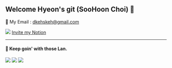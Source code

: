 ## Welcome Hyeon's git (SooHoon Choi) 👋

📧 My Email : dkehskeh@gmail.com

![](https://camo.githubusercontent.com/9956d1569d01e989bfd0e7008a1c71e74f844ffeeaec49ac0784453b89e79b4b/68747470733a2f2f696d672e736869656c64732e696f2f62616467652f6e6f74696f6e2d6666666666663f7374796c653d666f722d7468652d6261646765266c6f676f3d6e6f74696f6e266c6f676f436f6c6f723d626c61636b)
[Invite my Notion](https://www.notion.so/1-07-14-48f20816fdb84e4dbd5b528db4a616ad)

---
#### 🎇 Keep goin' with those Lan.  
   
<img src="https://img.shields.io/badge/JAVA-critical?style=for-the-badge&logo=java&logoColor=#007396"/></a>
<img src="https://img.shields.io/badge/PYTHON-3776ABl?style=for-the-badge&logo=PYTHON&logoColor=#3776ABl"/></a>
<img src="https://img.shields.io/badge/SWIFT-blueviolet?style=for-the-badge&logo=SWIFT&logoColor=#FA7343"/></a>

<!--
**SooHoon95/SooHoon95** is a ✨ _special_ ✨ repository because its `README.md` (this file) appears on your GitHub profile.

Here are some ideas to get you started:

# - 🔭 I’m currently working on ...
- 🌱 I’m currently learning ...
- 👯 I’m looking to collaborate on ...
- 🤔 I’m looking for help with ...
- 💬 Ask me about ...
- 📫 How to reach me: ...
- 😄 Pronouns: ...
- ⚡ Fun fact: ...
-->
